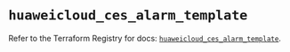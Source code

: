 # `huaweicloud_ces_alarm_template`

Refer to the Terraform Registry for docs: [`huaweicloud_ces_alarm_template`](https://registry.terraform.io/providers/huaweicloud/huaweicloud/1.71.1/docs/resources/ces_alarm_template).
